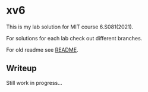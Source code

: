 # xv6

This is my lab solution for MIT course 6.S081(2021).

For solutions for each lab check out different branches.

For old readme see [README](README).

## Writeup

Still work in progress...
